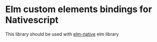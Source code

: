 # Elm custom elements bindings for Nativescript

This library should be used with [elm-native](https://github.com/hariroshan/elm-native) elm library
